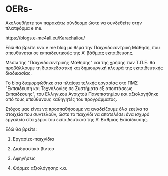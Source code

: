# OERs-
Ακολουθήστε τον παρακάτω σύνδεσμο ώστε να συνδεθείτε στην πλατφόρμα e me.

https://blogs.e-me4all.eu/Karachaliou/

Εδώ θα βρείτε ένα e me blog με θέμα την Παιχνιδοκεντρική Mάθηση, που απευθύνεται σε εκπαιδευτικούς της Α' βάθμιας εκπαιδευσης. 

Μέσω της "Παιχνιδοκεντρικής Μάθησης" και της χρήσης των Τ.Π.Ε. θα προβάλλουμε τη διασκεδαστική και δημιουργική πλευρά της εκπαιδευτικής διαδικασίας.

Το blog διαμορφώθηκε στα πλαίσια τελικής εργασίας στο ΠΜΣ "Εκπαιδευση και Τεχνολογίες σε Συστήματα εξ αποστάσεως Εκπαιδεσυης", του Ελληνικού Ανοιχτού Πανεπιστημίου και αξιολογήθηκε από τους υπεύθυνους καθηγητές του προγράμματος.

Στόχος μας είναι να προσπαθήσουμε να αναδείξουμε όλα εκείνα τα στοιχεία που συντελούν, ώστε το παιχνίδι να αποτελέσει ένα ισχυρό εργαλείο στα χέρια του εκπαιδευτικού της Α' Βαθμιας Εκπαίδευσης.

Εδώ θα βρείτε:

1. Εργασίες-παιχνίδια

2. Διαδραστικά βίντεο

3. Αφηγήσεις 

4. Φόρμες αξιολόγησης κ.α.
